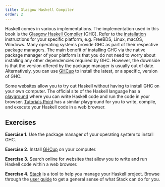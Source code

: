```yaml
---
title: Glasgow Haskell Compiler
order: 2
---
```


Haskell comes in various implementations. The implementation used in this book
is the [Glasgow Haskell Compiler][ghc] (GHC). Refer to the
[installation][install] instructions for your specific platform, e.g. FreeBDS,
Linux, macOS, Windows. Many operating systems provide GHC as part of their
respective package managers. The main benefit of installing GHC via the native
package manager of your platform is that you do not need to worry about
installing any other dependencies required by GHC. However, the downside is that
the version offered by the package manager is usually out of date.
Alternatively, you can use [GHCup][ghCup] to install the latest, or a specific,
version of GHC.

Some websites allow you to try out Haskell without having to install GHC on your
own computer. The official site of the Haskell language has a
[playground][playground] where you can write Haskell code and run the code in
your browser. [Tutorials Point][tpPlayground] has a similar playground for you
to write, compile, and execute your Haskell code in a web browser.

<!--========================================================================-->

## Exercises

<strong>Exercise 1.</strong> Use the package manager of your operating system to install GHC.

<strong>Exercise 2.</strong> Install [GHCup][ghCup] on your computer.

<strong>Exercise 3.</strong> Search online for websites that allow you to write and run Haskell
code within a web browser.

<strong>Exercise 4.</strong> [Stack][stack] is a tool to help you manage your Haskell project.
Browse through the [user guide][stackGuide] to get a general sense of what Stack
can do for you.

<!--========================================================================-->

<!-- prettier-ignore-start -->
[ghc]: https://www.haskell.org/ghc/
[ghCup]: https://www.haskell.org/ghcup/
[install]: https://www.haskell.org/downloads/
[playground]: https://play.haskell.org
[stack]: https://docs.haskellstack.org/en/stable/
[stackGuide]: https://docs.haskellstack.org/en/stable/GUIDE/
[tpPlayground]: https://www.tutorialspoint.com/compile_haskell_online.php
<!-- prettier-ignore-end -->
